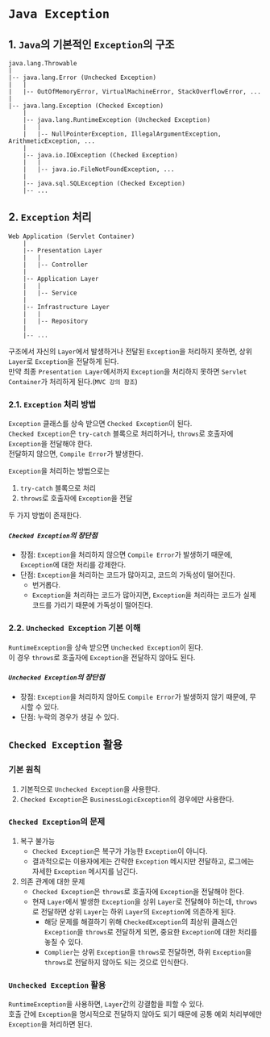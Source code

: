 # `Java Exception`

## 1. `Java`의 기본적인 `Exception`의 구조

```text
java.lang.Throwable
|
|-- java.lang.Error (Unchecked Exception)
|   |
|   |-- OutOfMemoryError, VirtualMachineError, StackOverflowError, ...
|
|-- java.lang.Exception (Checked Exception)
    |
    |-- java.lang.RuntimeException (Unchecked Exception)
    |   |
    |   |-- NullPointerException, IllegalArgumentException, ArithmeticException, ...
    |
    |-- java.io.IOException (Checked Exception)
    |   |
    |   |-- java.io.FileNotFoundException, ...
    |
    |-- java.sql.SQLException (Checked Exception)
    |-- ...
```

## 2. `Exception` 처리

```text
Web Application (Servlet Container)
    |
    |-- Presentation Layer
    |   |
    |   |-- Controller
    |
    |-- Application Layer
    |   |
    |   |-- Service
    |
    |-- Infrastructure Layer
    |   |
    |   |-- Repository
    |
    |-- ...
```

구조에서 자신의 `Layer`에서 발생하거나 전달된 `Exception`을 처리하지 못하면, 상위 `Layer`로 `Exception`을 전달하게 된다.  
만약 최종 `Presentation Layer`에서까지 `Exception`을 처리하지 못하면 `Servlet Container`가 처리하게 된다.(`MVC 강의 참조`)

### 2.1. `Exception` 처리 방법

`Exception` 클래스를 상속 받으면 `Checked Exception`이 된다.  
`Checked Exception`은 `try-catch` 블록으로 처리하거나, `throws`로 호출자에 `Exception`을 전달해야 한다.  
전달하지 않으면, `Compile Error`가 발생한다.

`Exception`을 처리하는 방법으로는

1. `try-catch` 블록으로 처리
2. `throws`로 호출자에 `Exception`을 전달

두 가지 방법이 존재한다.

#### *`Checked Exception`의 장단점*

- 장점: `Exception`을 처리하지 않으면 `Compile Error`가 발생하기 때문에, `Exception`에 대한 처리를 강제한다.
- 단점: `Exception`을 처리하는 코드가 많아지고, 코드의 가독성이 떨어진다.
    - 번거롭다.
    - `Exception`을 처리하는 코드가 많아지면, `Exception`을 처리하는 코드가 실제 코드를 가리기 때문에 가독성이 떨어진다.

### 2.2. `Unchecked Exception` 기본 이해

`RuntimeException`을 상속 받으면 `Unchecked Exception`이 된다.  
이 경우 `throws`로 호출자에 `Exception`을 전달하지 않아도 된다.

#### *`Unchecked Exception`의 장단점*

- 장점: `Exception`을 처리하지 않아도 `Compile Error`가 발생하지 않기 때문에, 무시할 수 있다.
- 단점: 누락의 경우가 생길 수 있다.

## `Checked Exception` 활용

### 기본 원칙

1. 기본적으로 `Unchecked Exception`을 사용한다.
2. `Checked Exception`은 `BusinessLogicException`의 경우에만 사용한다.

### `Checked Exception`의 문제

1. 복구 불가능
    - `Checked Exception`은 복구가 가능한 `Exception`이 아니다.
    - 결과적으로는 이용자에게는 간략한 `Exception` 메시지만 전달하고, 로그에는 자세한 `Exception` 메시지를 남긴다.
2. 의존 관계에 대한 문제
    - `Checked Exception`은 `throws`로 호출자에 `Exception`을 전달해야 한다.
    - 현재 `Layer`에서 발생한 `Exception`을 상위 `Layer`로 전달해야 하는데, `throws`로 전달하면 상위 `Layer`는 하위 `Layer`의 `Exception`에 의존하게 된다.
        - 해당 문제를 해결하기 위해 `CheckedException`의 최상위 클래스인 `Exception`을 `throws`로 전달하게 되면, 중요한 `Exception`에 대한 처리를 놓칠 수 있다.
        - `Complier`는 상위 `Exception`을 `throws`로 전달하면, 하위 `Exception`을 `throws`로 전달하지 않아도 되는 것으로 인식한다.

### `Unchecked Exception` 활용

`RuntimeException`을 사용하면, `Layer`간의 강결합을 피할 수 있다.  
호출 간에 `Exception`을 명시적으로 전달하지 않아도 되기 때문에 공통 예외 처리부에만 `Exception`을 처리하면 된다.
